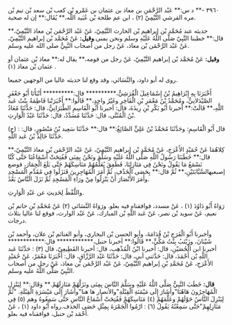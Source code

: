 ٣٩٦٠ -** د س:** عَبْد الرَّحْمَنِ بن معاذ بن عثمان بن عَمْرو بْن كعب بْن سعد بْن تيم بْن مره القرشي التَّيْمِيّ (٢) ، ابن عم طلحة بْن عُبَيد اللَّه،** يُقَال:** إن له صحبة.

حديثه عند مُحَمَّد بْن إبراهيم بْن الحارث التَّيْمِيّ، عَنْ عَبْد الرَّحْمَن بْن معاذ التَّيْمِيّ،** قال:** خطبنا النَّبِيّ صَلَّى اللَّهُ عَلَيْهِ وسلم ونحن بمنى.**وقيل:** عَنْ مُحَمَّد بْن إبراهيم التَّيْمِيّ، عَنْ عَبْد الرَّحْمَن بْن معاذ، عَنْ رجل من أصحاب النَّبِيُّ صلى الله عليه وسلم.

**وقيل:** عَنْ مُحَمَّد بْن إبراهيم التَّيْمِيّ، عَنْ رجل من قومه،** يقال له:** معاذ بْن عثمان أو عثمان بْن معاذ (١) .

روى له أبو داود، والنَّسَائي، وقد وقع لنا حديثه عاليا من الوجهين جميعا.

أَخْبَرَنَا بِهِ إِبْرَاهِيمُ بْنُ إِسْمَاعِيلَ الْقُرَشِيُّ،********** قال:********** أَنْبَأَنَا أَبُو جَعْفَرٍ الصَّيْدَلانِيُّ، ومُحَمَّدُ بْنُ مَعْمَرِ بْنِ الْفَاخِرِ وغَيْرُ واحِدٍ،** قَالُوا:** أَخْبَرَتْنا فَاطِمَةُ بِنْتُ عَبد اللَّهِ،** قَالَتْ:** أخبرنا أَبُو بَكْرِ بْنِ رِيذَةَ، قال: أخبرنا أَبُو الْقَاسِمِ الطَّبَرَانِيُّ، قال: حَدَّثَنَا مُعَاذُ بْنُ الْمُثَنَّى، قال: حَدَّثَنَا مُسَدَّدٌ، قال: حَدَّثَنَا عَبْدُ الْوَارِثِ.

(ح) : قال أَبُو الْقَاسِمِ: وحَدَّثَنَا مُحَمَّدُ بْنُ عَلِيٍّ الصَّائِغُ:** قال:** حَدَّثَنَا سَعِيد بْنُ مَنْصُورٍ، قال: حَدَّثَنَا خَالِدُ بْنُ عَبد اللَّهِ.

كِلاهُمَا عَنْ حُمَيْدٍ الأَعْرَجِ، عَنْ مُحَمَّدِ بْن إبراهيم التَّيْمِيّ، عَنْ عَبْد الرَّحْمَن بْن معاذ التَّيْمِيّ،** قال:** خَطَبَنَا رَسُولُ اللَّهِ صَلَّى اللَّهُ عَلَيْهِ وسَلَّمَ ونَحْنُ بِمِنَى فَفُتِحَتْ أَسْمَاعُنَا حَتَّى كُنَّا نَسْمَعُ مَا يَقُولُ ونَحْنُ فِي مَنَازِلِنَا، فَطَفِقَ يُعَلِّمُهُمْ مَنَاسِكَهُمْ حَتَّى بَلَغَ الْجِمَارَ، فوضع إصبعيهالسَّبَّابَتَيْنِ،** ثُمَّ قال:** بِحَصَى الْخَذْفِ، ثُمَّ أَمَرَ الْمُهَاجِرِينَ فَنَزَلُوا فِي مُقَدَّمِ الْمَسْجِدِ وأَمَرَ الأَنْصَارَ أَنْ يَنْزِلُوا مِنْ ورَاءِ الْمَسْجِدِ ثُمَّ نَزَلَ النَّاسُ بَعْدُ.

واللَّفْظُ لِحَدِيثِ عن عَبْدِ الْوَارِثِ.

رَوَاهُ أَبُو دَاوُدَ (١) ، عَنْ مسدد، فوافقناه فيه بعلو. ورَوَاهُ النَّسَائي (٢) عَنْ مُحَمَّدِ بْنِ حاتم بْن نعيم، عَنْ سويد بْن نصر، عَنْ عَبد اللَّهِ بْن المبارك، عَنْ عَبْد الوارث، فوقع لنا عاليا بثلاث درجات.

وأخبرنا أَبُو الْفَرَجِ بْنُ قُدَامَةَ، وأبو الحسن بْن البخاري، وأبو الغنائم بْن علان، وأحمد بْن شَيْبَانَ، وزَيْنَبُ بِنْتُ مَكِّيٍّ،** قَالُوا:** أخبرنا حنبل،************ قال:************ أخبرنا ابن الْحُصَيْنِ، قال: أخبرنا ابْنُ الْمُذْهِب، قال: أخبرنا القَطِيعِيّ، قال (٣) : حَدَّثَنَا عَبد اللَّهِ بْن أَحْمَدَ، قال: حَدَّثني أبي، قال: حَدَّثَنَا عَبْد الرَّزَّاقِ، قال: أَخْبَرَنَا مَعْمَرٌ، عَنْ حُمَيْدٍ الأَعْرَجِ، عَنْ مُحَمَّدِ بْنِ إبراهيم التَّيْمِيّ، عَنْ عَبْد الرَّحْمَن بْن معاذ، عَنْ رجل من أصحاب النَّبِيّ صَلَّى اللَّهُ عليه وسلم.

**قال:** خَطَبَ النَّبِيُّ صَلَّى اللَّهُ عَلَيْهِ وسَلَّمَ النَّاسَ بِمِنَى ونَزَلَّهُمْ مَنَازِلَهُمْ.** وَقَال:** لِيَنْزِلِ الْمُهَاجِرُونَ هَاهُنَا"وأَشَارَ إِلَى مَيْمَنَةِ الْقِبْلَةِ"والأنصار ها هنا"وأَشَارَ إِلَى مَيْسَرَةِ الْقِبْلَةِ. "ثُمَّ لِيَنْزِلَ النَّاسُ حَوْلَهُمْ وعَلَّمَهُمْ (٤) مَنَاسِكَهُمْ فَفُتِحَتْ أَسْمَاعُ النَّاسِ حَتَّى سَمِعُوهُ وهم (٥) فِي مَنَازِلِهِمْ"حَتَّى سَمِعْتُهُ يَقُولُ (٦) : ارْمُوا الْجَمْرَةَ بِمِثْلِ حَصَى الخذف.رواه أَبُو داود (١) ، عَنْ أَحْمَد بْن حنبل، فوافقناه فيه بعلو.